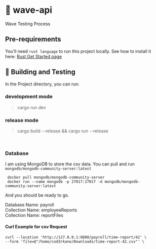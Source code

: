 # 🚀 wave-api
Wave Testing Process

## Pre-requirements
You'll need `rust language` to run this project locally.
See how to install it here: [Rust Get Started page](https://www.rust-lang.org/learn/get-started)

## 🔧 Building and Testing
In the Project directory, you can run:

### development mode
> cargo run dev

### release mode
> cargo build --release && cargo run --release

<br/>

### Database
I am using MongoDB to store the csv data. You can pull and run `mongodb/mongodb-community-server:latest`

``` shell
 docker pull mongodb/mongodb-community-server
 docker run --name mongodb -p 27017:27017 -d mongodb/mongodb-community-server:latest
```
And you should be ready to go.

Database Name: payroll <br/>
Collection Name: employeeReports <br/>
Collection Name: reportFiles <br/>

#### Curl Example for csv Request

``` curl-config
curl --location 'http://127.0.0.1:8080/payroll/time-report/42' \
--form 'file=@"/home/cod3rkane/Downloads/time-report-42.csv"' \
```
